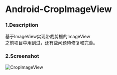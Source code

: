 # Android-CropImageView
### 1.Description
基于ImageView实现带裁剪框的ImageView  
之前项目中用到过，还有些问题待修复和完善。

### 2.Screenshot
![CropImageView](https://github.com/truistic/Android-CropImageView/blob/master/images/screenshot1.png)  
